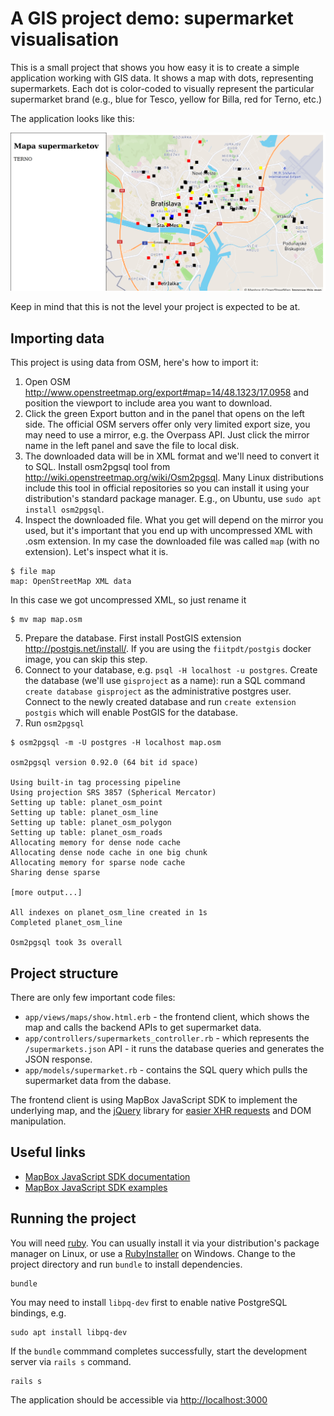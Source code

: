 # A GIS project demo: supermarket visualisation

This is a small project that shows you how easy it is to create a simple
application working with GIS data.  It shows a map with dots, representing
supermarkets. Each dot is color-coded to visually represent the particular
supermarket brand (e.g., blue for Tesco, yellow for Billa, red for Terno, etc.)

The application looks like this:

![Screenshot](screenshot.png)

Keep in mind that this is not the level your project is expected to be at.

## Importing data

This project is using data from OSM, here's how to import it:

1. Open OSM http://www.openstreetmap.org/export#map=14/48.1323/17.0958 and position the viewport to include area you want to download.
2. Click the green Export button and in the panel that opens on the left side. The official OSM servers offer only very limited export size, you may need to use a mirror, e.g. the Overpass API. Just click the mirror name in the left panel and save the file to local disk.
3. The downloaded data will be in XML format and we'll need to convert it to SQL. Install osm2pgsql tool from http://wiki.openstreetmap.org/wiki/Osm2pgsql. Many Linux distributions include this tool in official repositories so you can install it using your distribution's standard package manager. E.g., on Ubuntu, use `sudo apt install osm2pgsql`.
4. Inspect the downloaded file. What you get will depend on the mirror you used, but it's important that you end up with uncompressed XML with .osm extension. In my case the downloaded file was called `map` (with no extension). Let's inspect what it is.
```
$ file map
map: OpenStreetMap XML data
```
In this case we got uncompressed XML, so just rename it
````
$ mv map map.osm
````
5. Prepare the database. First install PostGIS extension http://postgis.net/install/. If you are using the `fiitpdt/postgis` docker image, you can skip this step.
6. Connect to your database, e.g. `psql -H localhost -u postgres`. Create the database (we'll use `gisproject` as a name): run a SQL command `create database gisproject` as the administrative postgres user. Connect to the newly created database and run `create extension postgis` which will enable PostGIS for the database.
7. Run `osm2pgsql`
````
$ osm2pgsql -m -U postgres -H localhost map.osm

osm2pgsql version 0.92.0 (64 bit id space)

Using built-in tag processing pipeline
Using projection SRS 3857 (Spherical Mercator)
Setting up table: planet_osm_point
Setting up table: planet_osm_line
Setting up table: planet_osm_polygon
Setting up table: planet_osm_roads
Allocating memory for dense node cache
Allocating dense node cache in one big chunk
Allocating memory for sparse node cache
Sharing dense sparse

[more output...]

All indexes on planet_osm_line created in 1s
Completed planet_osm_line

Osm2pgsql took 3s overall

````

## Project structure

There are only few important code files:

- `app/views/maps/show.html.erb` - the frontend client, which shows the map and calls the backend APIs to get supermarket data.
- `app/controllers/supermarkets_controller.rb` - which represents the `/supermarkets.json` API - it runs the database queries and generates the JSON response.
- `app/models/supermarket.rb` - contains the SQL query which pulls the supermarket data from the dabase.

The frontend client is using MapBox JavaScript SDK to implement the underlying map, and the [jQuery](https://jquery.com/) library for [easier XHR requests](https://api.jquery.com/jquery.get/) and DOM manipulation.


## Useful links

- [MapBox JavaScript SDK documentation](https://docs.mapbox.com/mapbox-gl-js/api/)
- [MapBox JavaScript SDK examples](https://docs.mapbox.com/mapbox-gl-js/examples/)

## Running the project

You will need [ruby](https://www.ruby-lang.org/en/). You can usually install it via your distribution's package manager on Linux, or use a [RubyInstaller](https://rubyinstaller.org/) on Windows. Change to the project directory and run `bundle` to install dependencies.

```
bundle
```

You may need to install `libpq-dev` first to enable native PostgreSQL bindings, e.g.

```
sudo apt install libpq-dev
```

If the `bundle` commmand completes successfully, start the development server via `rails s` command.

```
rails s
```

The application should be accessible via [http://localhost:3000](http://localhost:3000)
